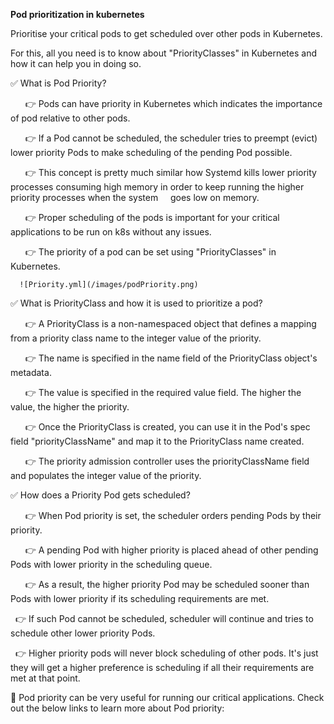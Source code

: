 **Pod prioritization in kubernetes**

Prioritise your critical pods to get scheduled over other pods in Kubernetes.

For this, all you need is to know about "PriorityClasses" in Kubernetes and how it can help you in doing so.

✅ What is Pod Priority?

      👉 Pods can have priority in Kubernetes which indicates the importance of pod relative to other pods.

      👉 If a Pod cannot be scheduled, the scheduler tries to preempt (evict) lower priority Pods to make scheduling of the pending Pod possible.

      👉 This concept is pretty much similar how Systemd kills lower priority processes consuming high memory in order to keep running the higher priority processes when the system     goes low on memory.

      👉 Proper scheduling of the pods is important for your critical applications to be run on k8s without any issues.

      👉 The priority of a pod can be set using "PriorityClasses" in Kubernetes.

      ![Priority.yml](/images/podPriority.png)

✅ What is PriorityClass and how it is used to prioritize a pod?

      👉 A PriorityClass is a non-namespaced object that defines a mapping from a priority class name to the integer value of the priority.

      👉 The name is specified in the name field of the PriorityClass object's metadata.

      👉 The value is specified in the required value field. The higher the value, the higher the priority.

      👉 Once the PriorityClass is created, you can use it in the Pod's spec field "priorityClassName" and map it to the PriorityClass name created.

      👉 The priority admission controller uses the priorityClassName field and populates the integer value of the priority.

✅ How does a Priority Pod gets scheduled?

      👉 When Pod priority is set, the scheduler orders pending Pods by their priority.

      👉 A pending Pod with higher priority is placed ahead of other pending Pods with lower priority in the scheduling queue.

      👉 As a result, the higher priority Pod may be scheduled sooner than Pods with lower priority if its scheduling requirements are met.

  👉 If such Pod cannot be scheduled, scheduler will continue and tries to schedule other lower priority Pods.

  👉 Higher priority pods will never block scheduling of other pods. It's just they will get a higher preference is scheduling if all their requirements are met at that point.

🔖 Pod priority can be very useful for running our critical applications. Check out the below links to learn more about Pod priority:
